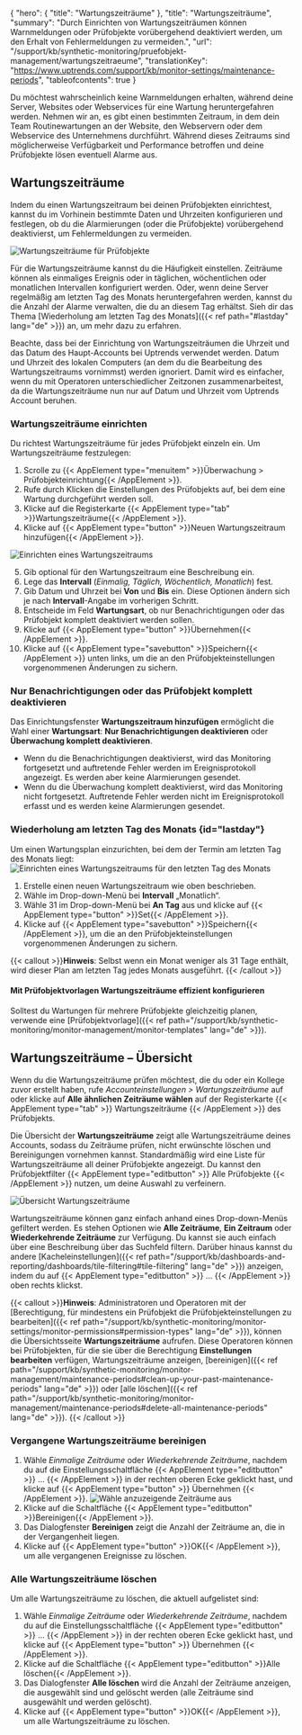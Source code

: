 {
  "hero": {
    "title": "Wartungszeiträume"
  },
  "title": "Wartungszeiträume",
  "summary": "Durch Einrichten von Wartungszeiträumen können Warnmeldungen oder Prüfobjekte vorübergehend deaktiviert werden, um den Erhalt von Fehlermeldungen zu vermeiden.",
  "url": "/support/kb/synthetic-monitoring/pruefobjekt-management/wartungszeitraeume",
  "translationKey": "https://www.uptrends.com/support/kb/monitor-settings/maintenance-periods",
  "tableofcontents": true
}

Du möchtest wahrscheinlich keine Warnmeldungen erhalten, während deine Server, Websites oder Webservices für eine Wartung heruntergefahren werden. Nehmen wir an, es gibt einen bestimmten Zeitraum, in dem dein Team Routinewartungen an der Website, den Webservern oder dem Webservice des Unternehmens durchführt. Während dieses Zeitraums sind möglicherweise Verfügbarkeit und Performance betroffen und deine Prüfobjekte lösen eventuell Alarme aus.

## Wartungszeiträume

Indem du einen Wartungszeitraum bei deinen Prüfobjekten einrichtest, kannst du im Vorhinein bestimmte Daten und Uhrzeiten konfigurieren und festlegen, ob du die Alarmierungen (oder die Prüfobjekte) vorübergehend deaktivierst, um Fehlermeldungen zu vermeiden.

![Wartungszeiträume für Prüfobjekte](/img/content/gif-monitor-maintenance-periods.gif)


Für die Wartungszeiträume kannst du die Häufigkeit einstellen. Zeiträume können als einmaliges Ereignis oder in täglichen, wöchentlichen oder monatlichen Intervallen konfiguriert werden. Oder, wenn deine Server regelmäßig am letzten Tag des Monats heruntergefahren werden, kannst du die Anzahl der Alarme verwalten, die du an diesem Tag erhältst. Sieh dir das Thema [Wiederholung am letzten Tag des Monats]({{< ref path="#lastday" lang="de" >}}) an, um mehr dazu zu erfahren.

Beachte, dass bei der Einrichtung von Wartungszeiträumen die Uhrzeit und das Datum des Haupt-Accounts bei Uptrends verwendet werden. Datum und Uhrzeit des lokalen Computers (an dem du die Bearbeitung des Wartungszeitraums vornimmst) werden ignoriert. Damit wird es einfacher, wenn du mit Operatoren unterschiedlicher Zeitzonen zusammenarbeitest, da die Wartungszeiträume nun nur auf Datum und Uhrzeit vom Uptrends Account beruhen.

### Wartungszeiträume einrichten

Du richtest Wartungszeiträume für jedes Prüfobjekt einzeln ein. Um Wartungszeiträume festzulegen:

1.  Scrolle zu {{< AppElement type="menuitem" >}}Überwachung > Prüfobjekteinrichtung{{< /AppElement >}}.
2.  Rufe durch Klicken die Einstellungen des Prüfobjekts auf, bei dem eine Wartung durchgeführt werden soll.
3.  Klicke auf die Registerkarte {{< AppElement type="tab" >}}Wartungszeiträume{{< /AppElement >}}.
4.  Klicke auf {{< AppElement type="button" >}}Neuen Wartungszeitraum hinzufügen{{< /AppElement >}}.

![Einrichten eines Wartungszeitraums](/img/content/scr-Maintenance-period-setup.min.png)

5.  Gib optional für den Wartungszeitraum eine Beschreibung ein.
6.  Lege das **Intervall** (*Einmalig, Täglich, Wöchentlich, Monatlich*) fest.
7.  Gib Datum und Uhrzeit bei **Von** und **Bis** ein. Diese Optionen ändern sich je nach **Intervall**-Angabe im vorherigen Schritt.
8.  Entscheide im Feld **Wartungsart**, ob nur Benachrichtigungen oder das Prüfobjekt komplett deaktiviert werden sollen.
9.  Klicke auf {{< AppElement type="button" >}}Übernehmen{{< /AppElement >}}.
10.  Klicke auf {{< AppElement type="savebutton" >}}Speichern{{< /AppElement >}} unten links, um die an den Prüfobjekteinstellungen vorgenommenen Änderungen zu sichern.

### Nur Benachrichtigungen oder das Prüfobjekt komplett deaktivieren

Das Einrichtungsfenster **Wartungszeitraum hinzufügen** ermöglicht die Wahl einer **Wartungsart**: **Nur Benachrichtigungen deaktivieren** oder **Überwachung komplett deaktivieren**. 

- Wenn du die Benachrichtigungen deaktivierst, wird das Monitoring fortgesetzt und auftretende Fehler werden im Ereignisprotokoll angezeigt. Es werden aber keine Alarmierungen gesendet. 
- Wenn du die Überwachung komplett deaktivierst, wird das Monitoring nicht fortgesetzt. Auftretende Fehler werden nicht im Ereignisprotokoll erfasst und es werden keine Alarmierungen gesendet.  

### Wiederholung am letzten Tag des Monats {id="lastday"}

Um einen Wartungsplan einzurichten, bei dem der Termin am letzten Tag des Monats liegt: 
![Einrichten eines Wartungszeitraums für den letzten Tag des Monats](/img/content/scr-maintenance-last-day-month.min.png)
1. Erstelle einen neuen Wartungszeitraum wie oben beschrieben. 
2. Wähle im Drop-down-Menü bei **Intervall** „Monatlich“.  
3. Wähle 31 im Drop-down-Menü bei **An Tag** aus und klicke auf {{< AppElement type="button" >}}Set{{< /AppElement >}}.  
4. Klicke auf {{< AppElement type="savebutton" >}}Speichern{{< /AppElement >}}, um die an den Prüfobjekteinstellungen vorgenommenen Änderungen zu sichern.

{{< callout >}}**Hinweis**: Selbst wenn ein Monat weniger als 31 Tage enthält, wird dieser Plan am letzten Tag jedes Monats ausgeführt.   {{< /callout >}}

#### Mit Prüfobjektvorlagen Wartungszeiträume effizient konfigurieren

Solltest du Wartungen für mehrere Prüfobjekte gleichzeitig planen, verwende eine [Prüfobjektvorlage]({{< ref path="/support/kb/synthetic-monitoring/monitor-management/monitor-templates" lang="de" >}}). 

## Wartungszeiträume – Übersicht

Wenn du die Wartungszeiträume prüfen möchtest, die du oder ein Kollege zuvor erstellt haben, rufe *Accounteinstellungen > Wartungszeiträume* auf oder klicke auf **Alle ähnlichen Zeiträume wählen** auf der Registerkarte {{< AppElement type="tab" >}} Wartungszeiträume {{< /AppElement >}} des Prüfobjekts. 

Die Übersicht der **Wartungszeiträume** zeigt alle Wartungszeiträume deines Accounts, sodass du Zeiträume prüfen, nicht erwünschte löschen und Bereinigungen vornehmen kannst. Standardmäßig wird eine Liste für Wartungszeiträume all deiner Prüfobjekte angezeigt. Du kannst den Prüfobjektfilter {{< AppElement type="editbutton" >}} Alle Prüfobjekte {{< /AppElement >}} nutzen, um deine Auswahl zu verfeinern.

![Übersicht Wartungszeiträume](/img/content/scr-maintenance-period-filter.min.png)

Wartungszeiträume können ganz einfach anhand eines Drop-down-Menüs gefiltert werden. Es stehen Optionen wie **Alle Zeiträume**, **Ein Zeitraum** oder **Wiederkehrende Zeiträume** zur Verfügung. Du kannst sie auch einfach über eine Beschreibung über das Suchfeld filtern. Darüber hinaus kannst du andere [Kacheleinstellungen]({{< ref path="/support/kb/dashboards-and-reporting/dashboards/tile-filtering#tile-filtering" lang="de" >}}) anzeigen, indem du auf {{< AppElement type="editbutton" >}} ... {{< /AppElement >}} oben rechts klickst.

{{< callout >}}**Hinweis**: Administratoren und Operatoren mit der [Berechtigung, für mindestens ein Prüfobjekt die Prüfobjekteinstellungen zu bearbeiten]({{< ref path="/support/kb/synthetic-monitoring/monitor-settings/monitor-permissions#permission-types" lang="de" >}}), können die Übersichtsseite **Wartungszeiträume** aufrufen. Diese Operatoren können bei Prüfobjekten, für die sie über die Berechtigung **Einstellungen bearbeiten** verfügen, Wartungszeiträume anzeigen, [bereinigen]({{< ref path="/support/kb/synthetic-monitoring/monitor-management/maintenance-periods#clean-up-your-past-maintenance-periods" lang="de" >}}) oder [alle löschen]({{< ref path="/support/kb/synthetic-monitoring/monitor-management/maintenance-periods#delete-all-maintenance-periods" lang="de" >}}). {{< /callout >}}

### Vergangene Wartungszeiträume bereinigen

1. Wähle *Einmalige Zeiträume* oder *Wiederkehrende Zeiträume*, nachdem du auf die Einstellungsschaltfläche {{< AppElement type="editbutton" >}} ... {{< /AppElement >}} in der rechten oberen Ecke geklickt hast, und klicke auf {{< AppElement type="button" >}} Übernehmen {{< /AppElement >}}.
![Wähle anzuzeigende Zeiträume aus](/img/content/scr-maintenance-choose-periods.min.png)
2. Klicke auf die Schaltfläche {{< AppElement type="editbutton" >}}Bereinigen{{< /AppElement >}}.
3. Das Dialogfenster **Bereinigen** zeigt die Anzahl der Zeiträume an, die in der Vergangenheit liegen. 
4. Klicke auf {{< AppElement type="button" >}}OK{{< /AppElement >}}, um alle vergangenen Ereignisse zu löschen.

### Alle Wartungszeiträume löschen

Um alle Wartungszeiträume zu löschen, die aktuell aufgelistet sind:

1. Wähle *Einmalige Zeiträume* oder *Wiederkehrende Zeiträume*, nachdem du auf die Einstellungsschaltfläche {{< AppElement type="editbutton" >}} ... {{< /AppElement >}} in der rechten oberen Ecke geklickt hast, und klicke auf {{< AppElement type="button" >}} Übernehmen {{< /AppElement >}}.
2. Klicke auf die Schaltfläche {{< AppElement type="editbutton" >}}Alle löschen{{< /AppElement >}}.
3. Das Dialogfenster **Alle löschen** wird die Anzahl der Zeiträume anzeigen, die ausgewählt sind und gelöscht werden (alle Zeiträume sind ausgewählt und werden gelöscht).
4. Klicke auf {{< AppElement type="button" >}}OK{{< /AppElement >}}, um alle Wartungszeiträume zu löschen.
